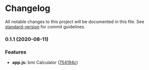 # Changelog

All notable changes to this project will be documented in this file. See [standard-version](https://github.com/conventional-changelog/standard-version) for commit guidelines.

### 0.1.1 (2020-08-11)


### Features

* **app.js:** bmi Calculator ([754194c](https://github.com/pranaylad0402/BmiCalculator/commit/754194c4ed21e6d9ff701e5e9024aec86ec888a9))
